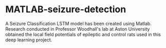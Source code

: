 # MATLAB-seizure-detection
A Seizure Classification LSTM model has been created using Matlab. Research conducted in Professor Woodhall's lab at Aston University obtained the local field potentials of epileptic and control rats used in this deep learning project. 
